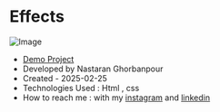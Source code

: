 # Effects

![Image](https://github.com/user-attachments/assets/e54b9e44-399f-4dd6-99e9-27b51b0db327)
 
- [Demo Project](https://nastaranghorbanpour.github.io/parallax/)
- Developed by Nastaran Ghorbanpour
- Created - 2025-02-25
- Technologies Used : Html , css 
- How to reach me : with my 
[instagram](https://www.instagram.com/nestacode.lab/) and 
[linkedin](https://www.linkedin.com/in/nastaran-ghorbanpour-027a7b349/)
